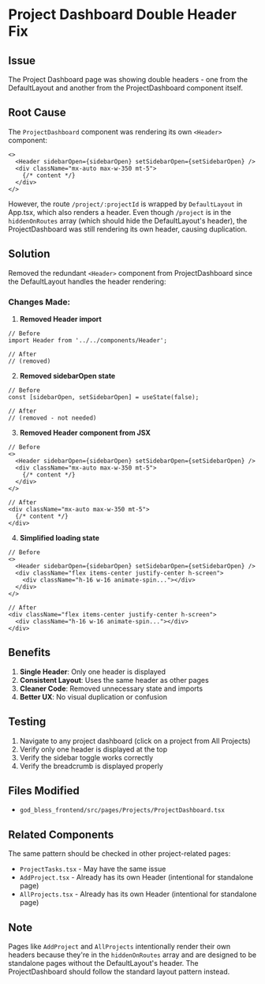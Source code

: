 # Project Dashboard Double Header Fix

## Issue
The Project Dashboard page was showing double headers - one from the DefaultLayout and another from the ProjectDashboard component itself.

## Root Cause
The `ProjectDashboard` component was rendering its own `<Header>` component:

```tsx
<>
  <Header sidebarOpen={sidebarOpen} setSidebarOpen={setSidebarOpen} />
  <div className="mx-auto max-w-350 mt-5">
    {/* content */}
  </div>
</>
```

However, the route `/project/:projectId` is wrapped by `DefaultLayout` in App.tsx, which also renders a header. Even though `/project` is in the `hiddenOnRoutes` array (which should hide the DefaultLayout's header), the ProjectDashboard was still rendering its own header, causing duplication.

## Solution

Removed the redundant `<Header>` component from ProjectDashboard since the DefaultLayout handles the header rendering:

### Changes Made:

1. **Removed Header import**
```tsx
// Before
import Header from '../../components/Header';

// After
// (removed)
```

2. **Removed sidebarOpen state**
```tsx
// Before
const [sidebarOpen, setSidebarOpen] = useState(false);

// After
// (removed - not needed)
```

3. **Removed Header component from JSX**
```tsx
// Before
<>
  <Header sidebarOpen={sidebarOpen} setSidebarOpen={setSidebarOpen} />
  <div className="mx-auto max-w-350 mt-5">
    {/* content */}
  </div>
</>

// After
<div className="mx-auto max-w-350 mt-5">
  {/* content */}
</div>
```

4. **Simplified loading state**
```tsx
// Before
<>
  <Header sidebarOpen={sidebarOpen} setSidebarOpen={setSidebarOpen} />
  <div className="flex items-center justify-center h-screen">
    <div className="h-16 w-16 animate-spin..."></div>
  </div>
</>

// After
<div className="flex items-center justify-center h-screen">
  <div className="h-16 w-16 animate-spin..."></div>
</div>
```

## Benefits

1. **Single Header**: Only one header is displayed
2. **Consistent Layout**: Uses the same header as other pages
3. **Cleaner Code**: Removed unnecessary state and imports
4. **Better UX**: No visual duplication or confusion

## Testing

1. Navigate to any project dashboard (click on a project from All Projects)
2. Verify only one header is displayed at the top
3. Verify the sidebar toggle works correctly
4. Verify the breadcrumb is displayed properly

## Files Modified

- `god_bless_frontend/src/pages/Projects/ProjectDashboard.tsx`

## Related Components

The same pattern should be checked in other project-related pages:
- `ProjectTasks.tsx` - May have the same issue
- `AddProject.tsx` - Already has its own Header (intentional for standalone page)
- `AllProjects.tsx` - Already has its own Header (intentional for standalone page)

## Note

Pages like `AddProject` and `AllProjects` intentionally render their own headers because they're in the `hiddenOnRoutes` array and are designed to be standalone pages without the DefaultLayout's header. The ProjectDashboard should follow the standard layout pattern instead.
